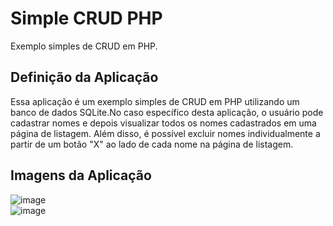 # Simple CRUD PHP
Exemplo simples de CRUD em PHP.

## Definição da Aplicação
Essa aplicação é um exemplo simples de CRUD em PHP utilizando um banco de dados SQLite.No caso específico desta aplicação, o usuário pode cadastrar nomes e depois visualizar todos os nomes cadastrados em uma página de listagem. Além disso, é possível excluir nomes individualmente a partir de um botão "X" ao lado de cada nome na página de listagem.

## Imagens da Aplicação
![image](https://user-images.githubusercontent.com/101942554/230752643-2211f184-31c3-4d3a-97b9-c552684210e3.png)</br>
![image](https://user-images.githubusercontent.com/101942554/230752675-343f27fb-51ff-4bdf-abac-9d456d1571d2.png)

